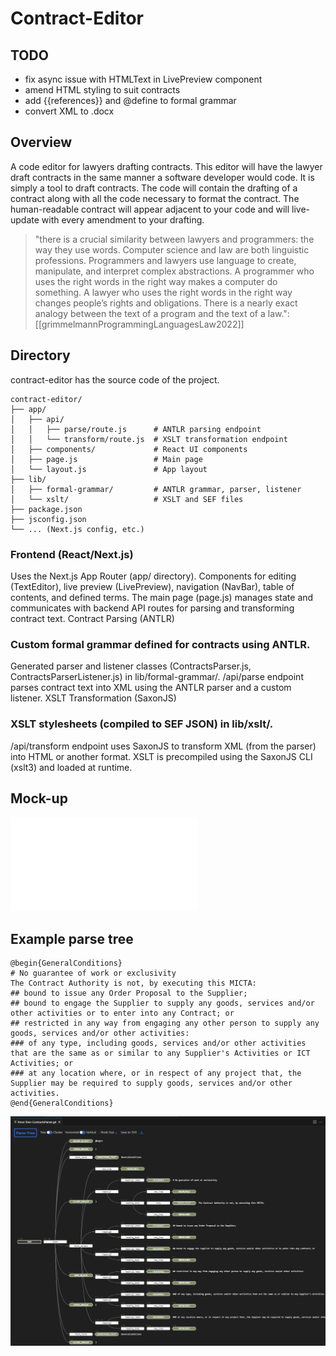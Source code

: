 # Contract-Editor

## TODO

* fix async issue with HTMLText in LivePreview component
* amend HTML styling to suit contracts
* add {{references}} and @define to formal grammar
* convert XML to .docx

## Overview

A code editor for lawyers drafting contracts. This editor will have the lawyer draft contracts in the same manner a software developer would code. It is simply a tool to draft contracts. The code will contain the drafting of a contract along with all the code necessary to format the contract. The human-readable contract will appear adjacent to your code and will live-update with every amendment to your drafting.

>"there is a crucial similarity between lawyers and programmers: the way they use words. Computer science and law are both linguistic professions. Programmers and lawyers use language to create, manipulate, and interpret complex abstractions. A programmer who uses the right words in the right way makes a computer do something. A lawyer who uses the right words in the right way changes people’s rights and obligations. There is a nearly exact analogy between the text of a program and the text of a law.": [[grimmelmannProgrammingLanguagesLaw2022]]
 
## Directory

contract-editor has the source code of the project.

```
contract-editor/
├── app/
│   ├── api/
│   │   ├── parse/route.js      # ANTLR parsing endpoint
│   │   └── transform/route.js  # XSLT transformation endpoint
│   ├── components/             # React UI components
│   ├── page.js                 # Main page
│   └── layout.js               # App layout
├── lib/
│   ├── formal-grammar/         # ANTLR grammar, parser, listener
│   └── xslt/                   # XSLT and SEF files
├── package.json
├── jsconfig.json
└── ... (Next.js config, etc.)
```

### Frontend (React/Next.js)

Uses the Next.js App Router (app/ directory).
Components for editing (TextEditor), live preview (LivePreview), navigation (NavBar), table of contents, and defined terms.
The main page (page.js) manages state and communicates with backend API routes for parsing and transforming contract text.
Contract Parsing (ANTLR)

### Custom formal grammar defined for contracts using ANTLR.

Generated parser and listener classes (ContractsParser.js, ContractsParserListener.js) in lib/formal-grammar/.
/api/parse endpoint parses contract text into XML using the ANTLR parser and a custom listener.
XSLT Transformation (SaxonJS)

### XSLT stylesheets (compiled to SEF JSON) in lib/xslt/.

/api/transform endpoint uses SaxonJS to transform XML (from the parser) into HTML or another format.
XSLT is precompiled using the SaxonJS CLI (xslt3) and loaded at runtime.

## Mock-up

![Project Mock-up](<Contract Editor project wireframe.pdf>)

## Example parse tree 

```
@begin{GeneralConditions}
# No guarantee of work or exclusivity
The Contract Authority is not, by executing this MICTA:
## bound to issue any Order Proposal to the Supplier;
## bound to engage the Supplier to supply any goods, services and/or other activities or to enter into any Contract; or
## restricted in any way from engaging any other person to supply any goods, services and/or other activities:
### of any type, including goods, services and/or other activities that are the same as or similar to any Supplier's Activities or ICT Activities; or
### at any location where, or in respect of any project that, the Supplier may be required to supply goods, services and/or other activities.
@end{GeneralConditions}
```

![parse tree](<parse tree.png>)
